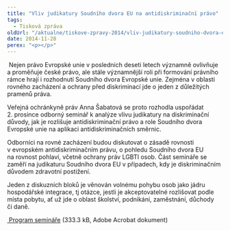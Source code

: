 ```yaml
---
title: "Vliv judikatury Soudního dvora EU na antidiskriminační právo"
tags:
  - Tisková zpráva
oldUrl: "/aktualne/tiskove-zpravy-2014/vliv-judikatury-soudniho-dvora-eu-na-antidiskriminacni-pravo"
date: 2014-11-28
perex: "<p></p>"
---
```


<!-- imported from the old website -->

<p> Nejen právo Evropské unie v posledních deseti letech významně ovlivňuje a proměňuje české právo, ale stále významnější roli při formování právního rámce hrají i rozhodnutí Soudního dvora Evropské unie. Zejména v oblasti rovného zacházení a ochrany před diskriminací jde o jeden z důležitých pramenů práva.</p><p>Veřejná ochránkyně práv Anna Šabatová se proto rozhodla uspořádat 2. prosince odborný seminář k analýze vlivu judikatury na diskriminační důvody, jak je rozlišuje antidiskriminační právo a role Soudního dvora Evropské unie na aplikaci antidiskriminačních směrnic. </p><p>Odborníci na rovné zacházení budou diskutovat o zásadě rovnosti v evropském antidiskriminačním právu, o pohledu Soudního dvora EU na rovnost pohlaví, včetně ochrany práv LGBTI osob. Část semináře se zaměří na judikaturu Soudního dvora EU v případech, kdy je diskriminačním důvodem zdravotní postižení. </p><p>Jeden z diskuzních bloků je věnován volnému pohybu osob jako jádru hospodářské integrace, tj otázce, jestli je akceptovatelné rozlišovat podle místa pobytu, ať už jde o oblast školství, podnikání, zaměstnání, důchody či daně.</p><a title="Otevření do nového okna" href="/uploads-import/Konference/Konference_2014/Vliv-judikatury-soudniho-dvora.pdf" target="_blank"><img alt="" src="https://www.ochrance.cz/typo3/ext/od_linkdesc/icons/pdf.gif" class="od_linkdesc_icon" /> Program semináře</a> (333.3 kB, Adobe Acrobat dokument)
